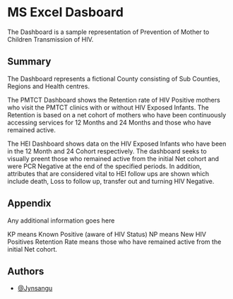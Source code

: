 # MS Excel Dasboard 

The Dashboard is a sample representation of Prevention of Mother to Children Transmission of HIV. 



## Summary

The Dashboard represents a fictional County consisting of Sub Counties, Regions and Health centres. 

The PMTCT Dashboard shows the Retention rate of HIV Positive mothers who visit the PMTCT clinics with or without HIV Exposed Infants. The Retention is based on a net cohort of mothers who have been continuously accessing services for 12 Months and 24 Months and those who have remained active.

The HEI Dashboard shows data on the HIV Exposed Infants who have been in the 12 Month and 24 Cohort respectively. The dashboard seeks to visually preent those who remained active from the initial Net cohort and were PCR Negative at the end of the specified periods. In addition, attributes that are considered vital to HEI follow ups are shown which include death, Loss to follow up, transfer out and turning HIV Negative.


## Appendix

Any additional information goes here

KP means Known Positive (aware of HIV Status)
NP means New HIV Positives
Retention Rate means those who have remained active from the initial Net cohort.
## Authors

- [@Jynsangu](https://www.github.com/Jynsangu)
